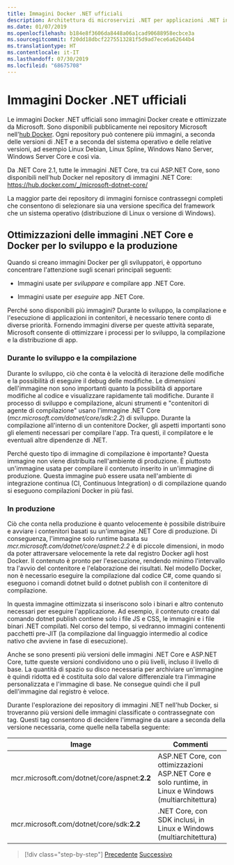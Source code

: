 ```yaml
---
title: Immagini Docker .NET ufficiali
description: Architettura di microservizi .NET per applicazioni .NET in contenitori | Immagini Docker .NET ufficiali
ms.date: 01/07/2019
ms.openlocfilehash: b184e8f3606da8448a06a1cad90688958ecbce3a
ms.sourcegitcommit: f20dd18dbcf2275513281f5d9ad7ece6a62644b4
ms.translationtype: HT
ms.contentlocale: it-IT
ms.lasthandoff: 07/30/2019
ms.locfileid: "68675708"
---
```

# <a name="official-net-docker-images"></a>Immagini Docker .NET ufficiali

Le immagini Docker .NET ufficiali sono immagini Docker create e ottimizzate da Microsoft. Sono disponibili pubblicamente nei repository Microsoft nell'[hub Docker](https://hub.docker.com/u/microsoft/). Ogni repository può contenere più immagini, a seconda delle versioni di .NET e a seconda del sistema operativo e delle relative versioni, ad esempio Linux Debian, Linux Spline, Windows Nano Server, Windows Server Core e così via.

Da .NET Core 2.1, tutte le immagini .NET Core, tra cui ASP.NET Core, sono disponibili nell'hub Docker nel repository di immagini .NET Core: https://hub.docker.com/_/microsoft-dotnet-core/

La maggior parte dei repository di immagini fornisce contrassegni completi che consentono di selezionare sia una versione specifica del framework che un sistema operativo (distribuzione di Linux o versione di Windows).

## <a name="net-core-and-docker-image-optimizations-for-development-versus-production"></a>Ottimizzazioni delle immagini .NET Core e Docker per lo sviluppo e la produzione

Quando si creano immagini Docker per gli sviluppatori, è opportuno concentrare l'attenzione sugli scenari principali seguenti:

- Immagini usate per *sviluppare* e compilare app .NET Core.

- Immagini usate per *eseguire* app .NET Core.

Perché sono disponibili più immagini? Durante lo sviluppo, la compilazione e l'esecuzione di applicazioni in contenitori, è necessario tenere conto di diverse priorità. Fornendo immagini diverse per queste attività separate, Microsoft consente di ottimizzare i processi per lo sviluppo, la compilazione e la distribuzione di app.

### <a name="during-development-and-build"></a>Durante lo sviluppo e la compilazione

Durante lo sviluppo, ciò che conta è la velocità di iterazione delle modifiche e la possibilità di eseguire il debug delle modifiche. Le dimensioni dell'immagine non sono importanti quanto la possibilità di apportare modifiche al codice e visualizzare rapidamente tali modifiche. Durante il processo di sviluppo e compilazione, alcuni strumenti e "contenitori di agente di compilazione" usano l'immagine .NET Core (*mcr.microsoft.com/dotnet/core/sdk:2.2*) di sviluppo. Durante la compilazione all'interno di un contenitore Docker, gli aspetti importanti sono gli elementi necessari per compilare l'app. Tra questi, il compilatore e le eventuali altre dipendenze di .NET.

Perché questo tipo di immagine di compilazione è importante? Questa immagine non viene distribuita nell'ambiente di produzione. È piuttosto un'immagine usata per compilare il contenuto inserito in un'immagine di produzione. Questa immagine può essere usata nell'ambiente di integrazione continua (CI, Continuous Integration) o di compilazione quando si eseguono compilazioni Docker in più fasi.

### <a name="in-production"></a>In produzione

Ciò che conta nella produzione è quanto velocemente è possibile distribuire e avviare i contenitori basati su un'immagine .NET Core di produzione. Di conseguenza, l'immagine solo runtime basata su *mcr.microsoft.com/dotnet/core/aspnet:2.2* è di piccole dimensioni, in modo da poter attraversare velocemente la rete dal registro Docker agli host Docker. Il contenuto è pronto per l'esecuzione, rendendo minimo l'intervallo tra l'avvio del contenitore e l'elaborazione dei risultati. Nel modello Docker, non è necessario eseguire la compilazione dal codice C\#, come quando si eseguono i comandi dotnet build o dotnet publish con il contenitore di compilazione.

In questa immagine ottimizzata si inseriscono solo i binari e altro contenuto necessari per eseguire l'applicazione. Ad esempio, il contenuto creato dal comando dotnet publish contiene solo i file JS e CSS, le immagini e i file binari .NET compilati. Nel corso del tempo, si vedranno immagini contenenti pacchetti pre-JIT (la compilazione dal linguaggio intermedio al codice nativo che avviene in fase di esecuzione).

Anche se sono presenti più versioni delle immagini .NET Core e ASP.NET Core, tutte queste versioni condividono uno o più livelli, incluso il livello di base. La quantità di spazio su disco necessaria per archiviare un'immagine è quindi ridotta ed è costituita solo dal valore differenziale tra l'immagine personalizzata e l'immagine di base. Ne consegue quindi che il pull dell'immagine dal registro è veloce.

Durante l'esplorazione dei repository di immagini .NET nell'hub Docker, si troveranno più versioni delle immagini classificate o contrassegnate con tag. Questi tag consentono di decidere l'immagine da usare a seconda della versione necessaria, come quelle nella tabella seguente:

| Image                                       | Commenti                                                                                          |
| ------------------------------------------- | ------------------------------------------------------------------------------------------------- |
| mcr.microsoft.com/dotnet/core/aspnet:**2.2** | ASP.NET Core, con ottimizzazioni ASP.NET Core e solo runtime, in Linux e Windows (multiarchitettura) |
| mcr.microsoft.com/dotnet/core/sdk:**2.2**    | .NET Core, con SDK inclusi, in Linux e Windows (multiarchitettura)                                  |

> [!div class="step-by-step"]
> [Precedente](net-container-os-targets.md)
> [Successivo](../architect-microservice-container-applications/index.md)

